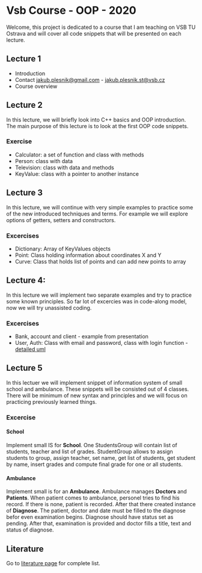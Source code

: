 # Vsb Course - OOP - 2020

Welcome, this project is dedicated to a course that I am teaching on VSB TU Ostrava and will cover all code snippets that will be presented on each lecture.

## Lecture 1
- Introduction
- Contact jakub.plesnik@gmail.com - jakub.plesnik.st@vsb.cz
- Course overview

## Lecture 2 
In this lecture, we will briefly look into C++ basics and OOP introduction.
The main purpose of this lecture is to look at the first OOP code snippets.

### Exercise
* Calculator: a set of function and class with methods
* Person: class with data
* Television: class with data and methods
* KeyValue: class with a pointer to another instance

## Lecture 3
In this lecture, we will continue with very simple examples to practice some of the new introduced techniques and terms. For example we will explore options of getters, setters and constructors.

### Excercises
* Dictionary: Array of KeyValues objects
* Point: Class holding information about coordinates X and Y
* Curve: Class that holds list of points and can add new points to array

## Lecture 4:

In this lecture we will implement two separate examples and try to practice some known principles. 
So far lot of excercies was in code-along model, now we will try unassisted coding.

### Excercises
* Bank, account and client - example from presentation
* User, Auth: Class with email and password, class with login function - [detailed uml](UserAuth.png)

## Lecture 5
In this lectuer we will implement snippet of information system of small school and ambulance. These snippets will be consisted out of 4 classes. There will be minimum of new syntax and principles and we will focus on practicing previously learned things.

### Excercise
#### School
Implement small IS for **School**. One StudentsGroup will contain list of students, teacher and list of grades. StudentGroup allows to assign students to group, assign teacher, set name, get list of students, get student by name, insert grades and compute final grade for one or all students.

#### Ambulance
Implement small is for an **Ambulance**. Ambulance manages **Doctors** and **Patients**. When patient comes to ambulance, personel tries to find his record. If there is none, patient is recorded. After that there created instance of **Diagnose**. The patient, doctor and date must be filled to the diagnose befor even examination begins. Diagnose should have status set as pending. After that, examination is provided and doctor fills a title, text and status of diagnose.

## Literature
Go to [literature page](Literature.md) for complete list.

